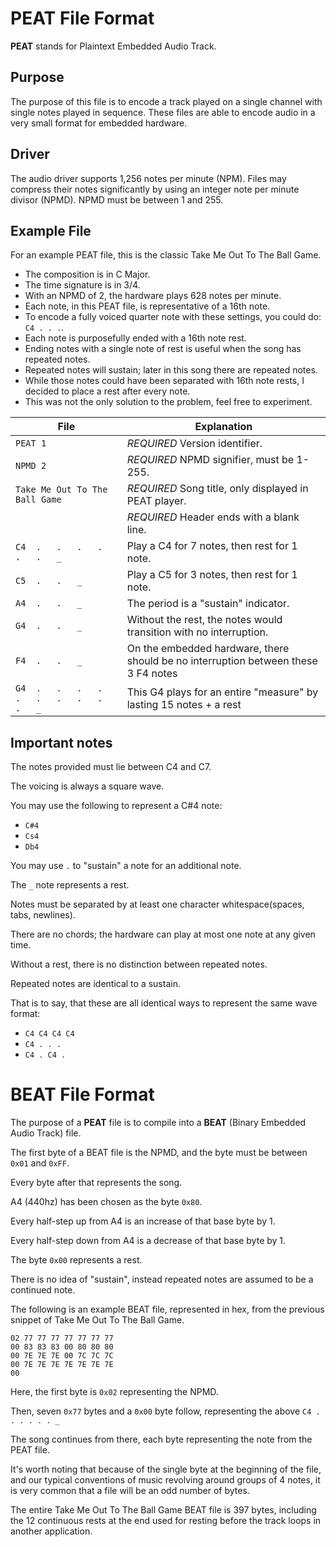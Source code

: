 # PEAT File Format
**PEAT** stands for Plaintext Embedded Audio Track.

## Purpose
The purpose of this file is to encode a track played on a single channel with single notes played in sequence.
These files are able to encode audio in a very small format for embedded hardware.

## Driver
The audio driver supports 1,256 notes per minute (NPM).
Files may compress their notes significantly by using an integer note per minute divisor (NPMD).
NPMD must be between 1 and 255.

## Example File
For an example PEAT file, this is the classic Take Me Out To The Ball Game.
- The composition is in C Major.
- The time signature is in 3/4.
- With an NPMD of 2, the hardware plays 628 notes per minute.
- Each note, in this PEAT file, is representative of a 16th note.
- To encode a fully voiced quarter note with these settings, you could do: `C4 . . .`.
- Each note is purposefully ended with a 16th note rest.
- Ending notes with a single note of rest is useful when the song has repeated notes.
- Repeated notes will sustain; later in this song there are repeated notes.
- While those notes could have been separated with 16th note rests, I decided to place a rest after every note.
- This was not the only solution to the problem, feel free to experiment.

| File | Explanation |
| --- | --- |
| `PEAT 1` | *REQUIRED* Version identifier. |
| `NPMD 2` | *REQUIRED* NPMD signifier, must be 1-255. |
| `Take Me Out To The Ball Game` | *REQUIRED* Song title, only displayed in PEAT player. |
|  | *REQUIRED* Header ends with a blank line. |
| `C4  .   .   .   .   .   .   _` | Play a C4 for 7 notes, then rest for 1 note. |
| `C5  .   .   _` | Play a C5 for 3 notes, then rest for 1 note. |
| `A4  .   .   _` | The period is a "sustain" indicator. |
| `G4  .   .   _` | Without the rest, the notes would transition with no interruption. |
| `F4  .   .   _` | On the embedded hardware, there should be no interruption between these 3 F4 notes |
| `G4  .   .   .   .   .   .   .   .   .   .   _` | This G4 plays for an entire "measure" by lasting 15 notes + a rest |

## Important notes
The notes provided must lie between C4 and C7.

The voicing is always a square wave.

You may use the following to represent a C#4 note:
- `C#4`
- `Cs4`
- `Db4`

You may use `.` to "sustain" a note for an additional note.

The `_` note represents a rest.

Notes must be separated by at least one character whitespace(spaces, tabs, newlines).

There are no chords; the hardware can play at most one note at any given time.

Without a rest, there is no distinction between repeated notes.

Repeated notes are identical to a sustain.

That is to say, that these are all identical ways to represent the same wave format:
- `C4 C4 C4 C4`
- `C4 . . .`
- `C4 . C4 .`

# BEAT File Format
The purpose of a **PEAT** file is to compile into a **BEAT** (Binary Embedded Audio Track) file.

The first byte of a BEAT file is the NPMD, and the byte must be between `0x01` and `0xFF`.

Every byte after that represents the song.

A4 (440hz) has been chosen as the byte `0x80`.

Every half-step up from A4 is an increase of that base byte by 1.

Every half-step down from A4 is a decrease of that base byte by 1.

The byte `0x00` represents a rest.

There is no idea of "sustain", instead repeated notes are assumed to be a continued note.

The following is an example BEAT file, represented in hex, from the previous snippet of Take Me Out To The Ball Game.

```beat
02 77 77 77 77 77 77 77
00 83 83 83 00 80 80 80
00 7E 7E 7E 00 7C 7C 7C
00 7E 7E 7E 7E 7E 7E 7E
00
```

Here, the first byte is `0x02` representing the NPMD.

Then, seven `0x77` bytes and a `0x00` byte follow, representing the above `C4 . . . . . . _`

The song continues from there, each byte representing the note from the PEAT file.

It's worth noting that because of the single byte at the beginning of the file,
and our typical conventions of music revolving around groups of 4 notes,
it is very common that a file will be an odd number of bytes.

The entire Take Me Out To The Ball Game BEAT file is 397 bytes,
including the 12 continuous rests at the end used for resting before the track loops in another application.
